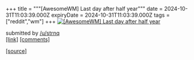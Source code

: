 +++
title = """[AwesomeWM] Last day after half year"""
date = 2024-10-31T11:03:39.000Z
expiryDate = 2024-10-31T11:03:39.000Z
tags = ["reddit","wm"]
+++
[![[AwesomeWM] Last day after half year](https://b.thumbs.redditmedia.com/PdMiyScVtpXVNe-1eNIvcLKHgdVYUaxzQQH1VqLgU7Q.jpg "[AwesomeWM] Last day after half year")](https://www.reddit.com/r/unixporn/comments/1ggbt06/awesomewm_last_day_after_half_year/)

submitted by [/u/strnq](https://www.reddit.com/user/strnq)  
[\[link\]](https://www.reddit.com/gallery/1ggbt06) [\[comments\]](https://www.reddit.com/r/unixporn/comments/1ggbt06/awesomewm_last_day_after_half_year/)

[[source]](https://www.reddit.com/r/unixporn/comments/1ggbt06/awesomewm_last_day_after_half_year/)

